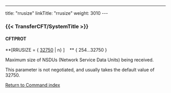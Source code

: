 ---
title: "rrusize"
linkTitle: "rrusize"
weight: 3010
--- <span id="rrusize"></span>

### {{< TransferCFT/SystemTitle  >}}

#### CFTPROT

**[RRUSIZE = { <u>32750</u> &#124; n} ]    **
{ 254...32750 }

Maximum size of NSDUs (Network Service Data Units) being received.

This parameter is not negotiated, and usually takes the default value of 32750.

[Return
to Command index](../../)
